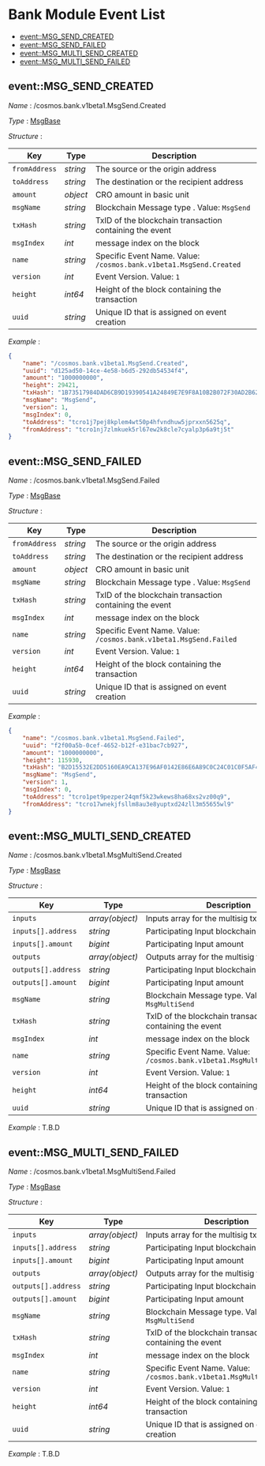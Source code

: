 # Bank Module Event List

- [event::MSG_SEND_CREATED](#eventmsg_send_created)
- [event::MSG_SEND_FAILED](#eventmsg_send_failed)
- [event::MSG_MULTI_SEND_CREATED](#eventmsg_multi_send_created)
- [event::MSG_MULTI_SEND_FAILED](#eventmsg_multi_send_failed)

## event::MSG_SEND_CREATED

*Name* : /cosmos.bank.v1beta1.MsgSend.Created

*Type* : [MsgBase](../README.md#MsgBase)

*Structure* :

| Key           | Type     | Description                                                        |
| ------------- | -------- | ------------------------------------------------------------------ |
| `fromAddress` | *string* | The source or the origin address                                   |
| `toAddress`   | *string* | The destination or the recipient address                           |
| `amount`      | *object* | CRO amount in basic unit                                           |
| `msgName`     | *string* | Blockchain Message type . Value: `MsgSend`                         |
| `txHash`      | *string* | TxID of the blockchain transaction containing the event            |
| `msgIndex`    | *int*    | message index on the block                                         |
| `name`        | *string* | Specific Event Name. Value: `/cosmos.bank.v1beta1.MsgSend.Created` |
| `version`     | *int*    | Event Version. Value: `1`                                          |
| `height`      | *int64*  | Height of the block containing the transaction                     |
| `uuid`        | *string* | Unique ID that is assigned on event creation                       |

*Example* :

```json
{
    "name": "/cosmos.bank.v1beta1.MsgSend.Created",
    "uuid": "d125ad50-14ce-4e58-b6d5-292db54534f4",
    "amount": "1000000000",
    "height": 29421,
    "txHash": "1B73517984DAD6CB9D19390541A24849E7E9F8A10B2B072F30AD2B62B698A6E7",
    "msgName": "MsgSend",
    "version": 1,
    "msgIndex": 0,
    "toAddress": "tcro1j7pej8kplem4wt50p4hfvndhuw5jprxxn5625q",
    "fromAddress": "tcro1nj7zlmkuek5rl67ew2k8cle7cyalp3p6a9tj5t"
}
```

## event::MSG_SEND_FAILED

*Name* : /cosmos.bank.v1beta1.MsgSend.Failed

*Type* : [MsgBase](../README.md#MsgBase)

*Structure* :

| Key           | Type     | Description                                                       |
| ------------- | -------- | ----------------------------------------------------------------- |
| `fromAddress` | *string* | The source or the origin address                                  |
| `toAddress`   | *string* | The destination or the recipient address                          |
| `amount`      | *object* | CRO amount in basic unit                                          |
| `msgName`     | *string* | Blockchain Message type . Value: `MsgSend`                        |
| `txHash`      | *string* | TxID of the blockchain transaction containing the event           |
| `msgIndex`    | *int*    | message index on the block                                        |
| `name`        | *string* | Specific Event Name. Value: `/cosmos.bank.v1beta1.MsgSend.Failed` |
| `version`     | *int*    | Event Version. Value: `1`                                         |
| `height`      | *int64*  | Height of the block containing the transaction                    |
| `uuid`        | *string* | Unique ID that is assigned on event creation                      |

*Example* :

```json
{
    "name": "/cosmos.bank.v1beta1.MsgSend.Failed",
    "uuid": "f2f00a5b-0cef-4652-b12f-e31bac7cb927",
    "amount": "1000000000",
    "height": 115930,
    "txHash": "B2D15532E2DD5160EA9CA137E96AF0142E86E6A89C0C24C01C0F5AF49689C901",
    "msgName": "MsgSend",
    "version": 1,
    "msgIndex": 0,
    "toAddress": "tcro1pet9pezper24qmf5k23wkews8ha68xs2vz00q9",
    "fromAddress": "tcro17wnekjfsllm8au3e8yuptxd24zll3m55655wl9"
}
```

## event::MSG_MULTI_SEND_CREATED

*Name* : /cosmos.bank.v1beta1.MsgMultiSend.Created

*Type* : [MsgBase](../README.md#MsgBase)

*Structure* :

| Key                 | Type            | Description                                                             |
| ------------------- | --------------- | ----------------------------------------------------------------------- |
| `inputs`            | *array(object)* | Inputs array for the multisig tx                                        |
| `inputs[].address`  | *string*        | Participating Input blockchain address                                  |
| `inputs[].amount`   | *bigint*        | Participating Input amount                                              |
| `outputs`           | *array(object)* | Outputs array for the multisig tx                                       |
| `outputs[].address` | *string*        | Participating Input blockchain address                                  |
| `outputs[].amount`  | *bigint*        | Participating Input amount                                              |
| `msgName`           | *string*        | Blockchain Message type. Value: `MsgMultiSend`                          |
| `txHash`            | *string*        | TxID of the blockchain transaction containing the event                 |
| `msgIndex`          | *int*           | message index on the block                                              |
| `name`              | *string*        | Specific Event Name. Value: `/cosmos.bank.v1beta1.MsgMultiSend.Created` |
| `version`           | *int*           | Event Version. Value: `1`                                               |
| `height`            | *int64*         | Height of the block containing the transaction                          |
| `uuid`              | *string*        | Unique ID that is assigned on event creation                            |

*Example* : T.B.D

## event::MSG_MULTI_SEND_FAILED

*Name* : /cosmos.bank.v1beta1.MsgMultiSend.Failed

*Type* : [MsgBase](../README.md#MsgBase)

*Structure* : 

| Key                 | Type            | Description                                                            |
| ------------------- | --------------- | ---------------------------------------------------------------------- |
| `inputs`            | *array(object)* | Inputs array for the multisig tx                                       |
| `inputs[].address`  | *string*        | Participating Input blockchain address                                 |
| `inputs[].amount`   | *bigint*        | Participating Input amount                                             |
| `outputs`           | *array(object)* | Outputs array for the multisig tx                                      |
| `outputs[].address` | *string*        | Participating Input blockchain address                                 |
| `outputs[].amount`  | *bigint*        | Participating Input amount                                             |
| `msgName`           | *string*        | Blockchain Message type. Value: `MsgMultiSend`                         |
| `txHash`            | *string*        | TxID of the blockchain transaction containing the event                |
| `msgIndex`          | *int*           | message index on the block                                             |
| `name`              | *string*        | Specific Event Name. Value: `/cosmos.bank.v1beta1.MsgMultiSend.Failed` |
| `version`           | *int*           | Event Version. Value: `1`                                              |
| `height`            | *int64*         | Height of the block containing the transaction                         |
| `uuid`              | *string*        | Unique ID that is assigned on event creation                           |

*Example* : T.B.D
